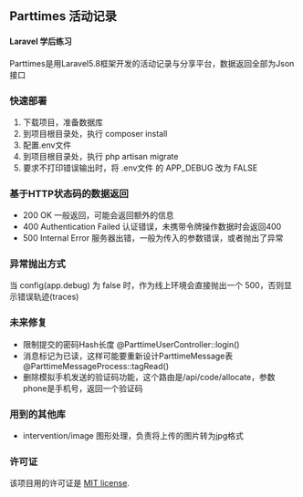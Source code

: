 
## Parttimes 活动记录

#### Laravel 学后练习

Parttimes是用Laravel5.8框架开发的活动记录与分享平台，数据返回全部为Json接口

### 快速部署

1. 下载项目，准备数据库
2. 到项目根目录处，执行 composer install
3. 配置.env文件
4. 到项目根目录处，执行 php artisan migrate
4. 要求不打印错误输出时，将 .env文件 的 APP_DEBUG 改为 FALSE

### 基于HTTP状态码的数据返回

- 200 OK 一般返回，可能会返回额外的信息
- 400 Authentication Failed 认证错误，未携带令牌操作数据时会返回400
- 500 Internal Error 服务器出错，一般为传入的参数错误，或者抛出了异常


### 异常抛出方式
当 config(app.debug) 为 false 时，作为线上环境会直接抛出一个 500，否则显示错误轨迹(traces)

### 未来修复
* 限制提交的密码Hash长度 @ParttimeUserController::login()
* 消息标记为已读，这样可能要重新设计ParttimeMessage表 @ParttimeMessageProcess::tagRead()
* 删除模拟手机发送的验证码功能，这个路由是/api/code/allocate，参数phone是手机号，返回一个验证码

### 用到的其他库

- intervention/image 图形处理，负责将上传的图片转为jpg格式

### 许可证

该项目用的许可证是 [MIT license](https://opensource.org/licenses/MIT).

